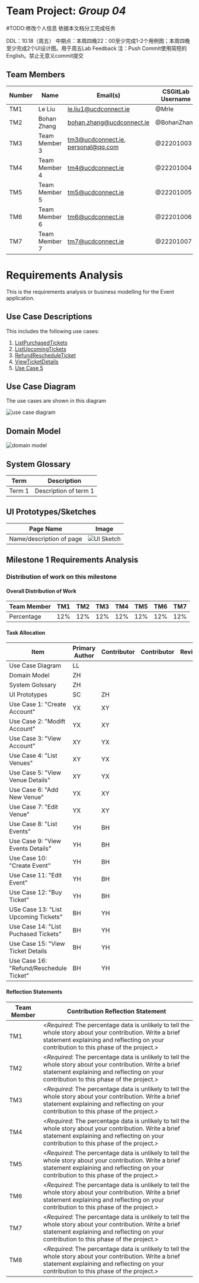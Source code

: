 # Team Project: *Group 04*
#TODO:修改个人信息  依据本文档分工完成任务

DDL：10.18（周五）
中期点：本周四晚22：00至少完成1-2个用例图；本周四晚至少完成2个UI设计图。用于周五Lab Feedback
注：Push Commit使用简短的English。禁止无意义commit提交
## Team Members
| Number | Name          | Email(s) | CSGitLab Username       |
|--------|---------------|----------|-------------------------|
| TM1    | Le Liu        | le.liu1@ucdconnect.ie | @Mrle |
| TM2    | Bohan Zhang | bohan.zhang@ucdconnect.ie | @BohanZhang               |     
| TM3    | Team Member 3 | tm3@ucdconnect.ie, personal@qq.com |@22201003               |     
| TM4    | Team Member 4 | tm4@ucdconnect.ie | @22201004               |     
| TM5    | Team Member 5 | tm5@ucdconnect.ie | @22201005               |     
| TM6    | Team Member 6 | tm6@ucdconnect.ie | @22201006               |     
| TM7    | Team Member 7 | tm7@ucdconnect.ie | @22201007               |     


# Requirements Analysis

This is the requirements analysis or business modelling for the Event application.

## Use Case Descriptions

This includes the following use cases:

1. [ListPurchasedTickets](ListPurchasedTickets.md)
2. [ListUpcomingTickets](ListUpcomingTickets.md)
3. [RefundRescheduleTicket](RefundRescheduleTicket.md)
4. [ViewTicketDetails](ViewTicketDetails.md)
5. [Use Case 5](05-name.md)

## Use Case Diagram

The use cases are shown in this diagram

![use case diagram](images/usecase-diagram.svg)

## Domain Model

![domain model](images/domain.svg)

## System Glossary

| Term        | Description                                                  |
| ----------- | ------------------------------------------------------------ |
| Term 1      | Description of term 1                                        |

## UI Prototypes/Sketches
| Page Name   | Image                                                  |
| ----------- | ------------------------------------------------------------ |
| Name/description of page      | ![UI Sketch](uisketches/somepage.pn)                                        |

## Milestone 1 Requirements Analysis

### Distribution of work on this milestone
#### Overall Distribution of Work
| Team Member | TM1 | TM2 | TM3 | TM4 | TM5 | TM6 | TM7 |
|-------------|-----|-----|-----|-----|-----|-----|-----|
| Percentage  | 12% | 12% | 12% | 12% | 12% | 12% | 12% |
#### Task Allocation
| Item               | Primary Author | Contributor | Contributor | Reviewer |
|--------------------|-|--|--|--|
| Use Case Diagram   |LL |  |  |  |
| Domain Model       |ZH |  |  |  |
| System Golssary    |ZH |  |  |  |
| UI Prototypes      |SC |ZH  |  |  |
| Use Case 1: "Create Account" |YX |XY  |  |  |
| Use Case 2: "Modift Account" |YX |XY  |  |  |
| Use Case 3: "View Account" |XY |YX  |  |  |
| Use Case 4: "List Venues" |XY |YX  |  |  |
| Use Case 5: "View Venue Details" |XY  |YX  |  |  |
| Use Case 6: "Add New Venue"|YX| XY|   |   |
| Use Case 7: "Edit Venue"|YX|XY|   |   |
| Use Case 8: "List Events"|YH|BH|  |   |
| Use Case 9: "View Events Details"|YH|BH|  |   |
| Use Case 10: "Create Event"|YH|BH|    |   |
| Use Case 11: "Edit Event"|YH|BH|  |   |
| Use Case 12: "Buy Ticket"|YH|BH|  |   |
| USe Case 13: "List Upcoming Tickets"|BH|YH|   |   |
| Use Case 14: "List Puchased Tickets"|BH|YH|   |   |
| Use Case 15: "View Ticket Details|BH|YH|  |   |
| Use Case 16: "Refund/Reschedule Ticket"|BH|YH|    |   |




#### Reflection Statements
| Team Member | Contribution Reflection Statement |
|-------------|-------------------|
|TM1| <*Required*: The percentage data is unlikely to tell the whole story about your contribution. Write a brief statement explaining and reflecting on your contribution to this phase of the project.> |
|TM2| <*Required*: The percentage data is unlikely to tell the whole story about your contribution. Write a brief statement explaining and reflecting on your contribution to this phase of the project.> |
|TM3| <*Required*: The percentage data is unlikely to tell the whole story about your contribution. Write a brief statement explaining and reflecting on your contribution to this phase of the project.> |
|TM4| <*Required*: The percentage data is unlikely to tell the whole story about your contribution. Write a brief statement explaining and reflecting on your contribution to this phase of the project.> |
|TM5| <*Required*: The percentage data is unlikely to tell the whole story about your contribution. Write a brief statement explaining and reflecting on your contribution to this phase of the project.> |
|TM6| <*Required*: The percentage data is unlikely to tell the whole story about your contribution. Write a brief statement explaining and reflecting on your contribution to this phase of the project.> |
|TM7| <*Required*: The percentage data is unlikely to tell the whole story about your contribution. Write a brief statement explaining and reflecting on your contribution to this phase of the project.> |
|TM8| <*Required*: The percentage data is unlikely to tell the whole story about your contribution. Write a brief statement explaining and reflecting on your contribution to this phase of the project.> |
